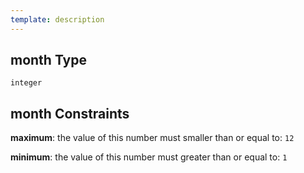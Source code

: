 ```yaml
---
template: description
---
```


## month Type

`integer`

## month Constraints

**maximum**: the value of this number must smaller than or equal to: `12`

**minimum**: the value of this number must greater than or equal to: `1`
